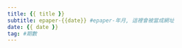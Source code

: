 ```yaml
---
title: {{ title }}
subtitle: epaper-{{date}} #epaper-年月, 這裡會被當成網址
date: {{ date }}
tag: #期數
---
```

